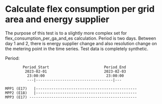 # Calculate flex consumption per grid area and energy supplier

The purpose of this test is to a slightly more complex set for flex_consumption_per_ga_and_es calculation.
Period is two days.
Between day 1 and 2, there is energy supplier change and also resolution change on the metering point in the time series.
Test data is completely synthetic.

Period:

            Period_Start                         Period_End
             2023-02-01                          2023-02-03
              23:00:00                            23:00:00
              ---|-----------------------------------|---
        
    MPP1 (E17)   |----------------------------------------------
    MPP2 (E18)   |----------------------------------------------
    MPP3 (E17) -------------------------------------------------
